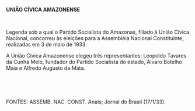 **UNIÃO CÍVICA AMAZONENSE**

 

Legenda sob a qual o Partido Socialista do Amazonas, filiado à União
Cívica Nacional, concorreu às eleições para a Assembléia Nacional
Constituinte, realizadas em 3 de maio de 1933.

A União Cívica Amazonense elegeu três representantes: Leopoldo Tavares
da Cunha Melo, fundador do Partido Socialista do estado, Álvaro Botelho
Maia e Alfredo Augusto da Mata.

 

 

FONTES: ASSEMB. NAC. CONST. Anais; Jornal do Brasil (17/1/33).

 

 

